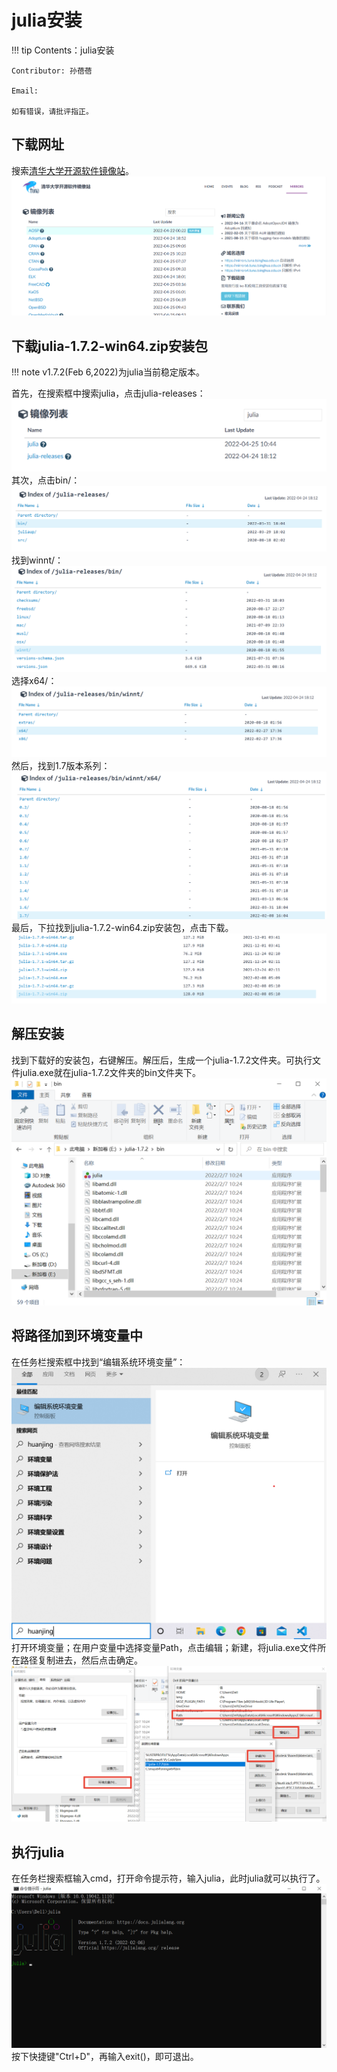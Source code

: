 # julia安装

!!! tip
    Contents：julia安装

    Contributor: 孙蓓蓓

    Email:

    如有错误，请批评指正。

## 下载网址

搜索[清华大学开源软件镜像站](https://mirrors.tuna.tsinghua.edu.cn/)。  
![](../assets/1.png)

## 下载julia-1.7.2-win64.zip安装包

!!! note
    v1.7.2(Feb 6,2022)为julia当前稳定版本。

首先，在搜索框中搜索julia，点击julia-releases：
![](../assets/2.png)
其次，点击bin/：
![](../assets/3.png)
找到winnt/：
![](../assets/4.png)
选择x64/：
![](../assets/5.png)
然后，找到1.7版本系列：
![](../assets/6.png)
最后，下拉找到julia-1.7.2-win64.zip安装包，点击下载。
![](../assets/7.png)

## 解压安装

找到下载好的安装包，右键解压。解压后，生成一个julia-1.7.2文件夹。可执行文件julia.exe就在julia-1.7.2文件夹的bin文件夹下。
![](../assets/8.png)

## 将路径加到环境变量中

在任务栏搜索框中找到“编辑系统环境变量”：
![](../assets/9.png)
打开环境变量；在用户变量中选择变量Path，点击编辑；新建，将julia.exe文件所在路径复制进去，然后点击确定。
![](../assets/10.png)

## 执行julia
在任务栏搜索框输入cmd，打开命令提示符，输入julia，此时julia就可以执行了。
![](../assets/11.png)
按下快捷键"Ctrl+D"，再输入exit()，即可退出。

